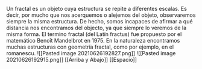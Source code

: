 Un fractal es un objeto cuya estructura se repite a diferentes escalas. Es decir, por mucho que nos acerquemos o alejemos del objeto, observaremos siempre la misma estructura. De hecho, somos incapaces de afirmar a qué distancia nos encontramos del objecto, ya que siempre lo veremos de la misma forma.
El termino fractal (del Latín fractus) fue propuesto por el matemático Benoît Mandelbrot en 1975. En la naturaleza encontramos muchas estructuras con geometría fractal, como por ejemplo, en el romanescu.
![[Pasted image 20210626192827.png]]
![[Pasted image 20210626192915.png]]
[[Arriba y Abajo]]
[[Espacio]]